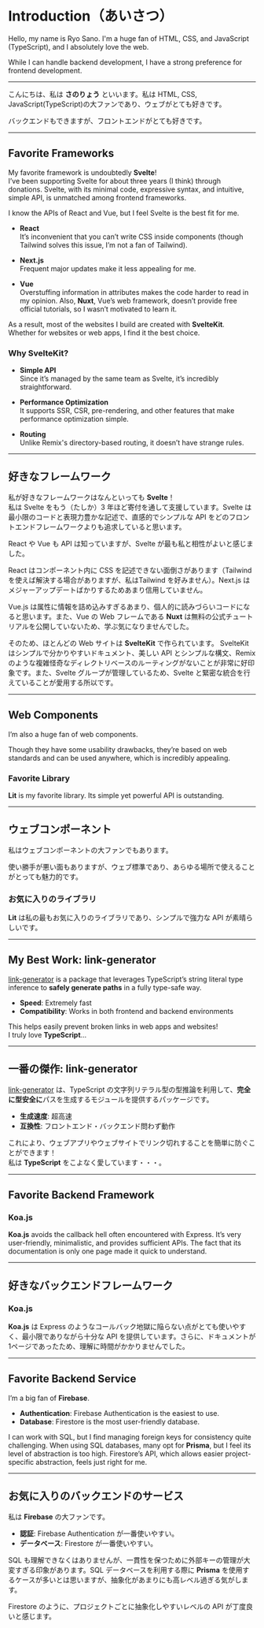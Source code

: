 # Introduction（あいさつ）

Hello, my name is Ryo Sano. I'm a huge fan of HTML, CSS, and JavaScript (TypeScript), and I absolutely love the web.

While I can handle backend development, I have a strong preference for frontend development.

---

こんにちは、私は **さのりょう** といいます。私は HTML, CSS, JavaScript(TypeScript)の大ファンであり、ウェブがとても好きです。

バックエンドもできますが、フロントエンドがとても好きです。

---

## Favorite Frameworks

My favorite framework is undoubtedly **Svelte**!  
I’ve been supporting Svelte for about three years (I think) through donations. Svelte, with its minimal code, expressive syntax, and intuitive, simple API, is unmatched among frontend frameworks.

I know the APIs of React and Vue, but I feel Svelte is the best fit for me.

- **React**  
  It’s inconvenient that you can’t write CSS inside components (though Tailwind solves this issue, I’m not a fan of Tailwind).

- **Next.js**  
  Frequent major updates make it less appealing for me.

- **Vue**  
  Overstuffing information in attributes makes the code harder to read in my opinion. Also, **Nuxt**, Vue’s web framework, doesn’t provide free official tutorials, so I wasn’t motivated to learn it.

As a result, most of the websites I build are created with **SvelteKit**.  
Whether for websites or web apps, I find it the best choice.

### Why SvelteKit?

- **Simple API**  
  Since it’s managed by the same team as Svelte, it’s incredibly straightforward.

- **Performance Optimization**  
  It supports SSR, CSR, pre-rendering, and other features that make performance optimization simple.

- **Routing**  
  Unlike Remix's directory-based routing, it doesn’t have strange rules.

---

## 好きなフレームワーク

私が好きなフレームワークはなんといっても **Svelte**！  
私は Svelte をもう（たしか）3 年ほど寄付を通して支援しています。Svelte は最小限のコードと表現力豊かな記述で、直感的でシンプルな API をどのフロントエンドフレームワークよりも追求していると思います。

React や Vue も API は知っていますが、Svelte が最も私と相性がよいと感じました。

React はコンポーネント内に CSS を記述できない面倒さがあります（Tailwindを使えば解決する場合がありますが、私はTailwind を好みません）。Next.js はメジャーアップデートばかりするためあまり信用していません。

Vue.js は属性に情報を詰め込みすぎるあまり、個人的に読みづらいコードになると思います。また、Vue の Web フレームである **Nuxt** は無料の公式チュートリアルを公開していないため、学ぶ気になりませんでした。

そのため、ほとんどの Web サイトは **SvelteKit** で作られています。  SvelteKit はシンプルで分かりやすいドキュメント、美しい API とシンプルな構文、Remix のような複雑怪奇なディレクトリベースのルーティングがないことが非常に好印象です。また、Svelte グループが管理しているため、Svelte と緊密な統合を行えていることが愛用する所以です。

---

## Web Components

I’m also a huge fan of web components.

Though they have some usability drawbacks, they’re based on web standards and can be used anywhere, which is incredibly appealing.

### Favorite Library

**Lit** is my favorite library. Its simple yet powerful API is outstanding.

---

## ウェブコンポーネント

私はウェブコンポーネントの大ファンでもあります。

使い勝手が悪い面もありますが、ウェブ標準であり、あらゆる場所で使えることがとっても魅力的です。

### お気に入りのライブラリ

**Lit** は私の最もお気に入りのライブラリであり、シンプルで強力な API が素晴らしいです。

---

## My Best Work: link-generator

[link-generator](https://github.com/cat394/link-generator) is a package that leverages TypeScript’s string literal type inference to **safely generate paths** in a fully type-safe way.

- **Speed**: Extremely fast  
- **Compatibility**: Works in both frontend and backend environments  

This helps easily prevent broken links in web apps and websites!  
I truly love **TypeScript**...

---

## 一番の傑作: link-generator

[link-generator](https://github.com/cat394/link-generator) は、TypeScript の文字列リテラル型の型推論を利用して、**完全に型安全に**パスを生成するモジュールを提供するパッケージです。

- **生成速度**: 超高速
- **互換性**: フロントエンド・バックエンド問わず動作  

これにより、ウェブアプリやウェブサイトでリンク切れすることを簡単に防ぐことができます！  
私は **TypeScript** をこよなく愛しています・・・。

---

## Favorite Backend Framework

### Koa.js

**Koa.js** avoids the callback hell often encountered with Express. It’s very user-friendly, minimalistic, and provides sufficient APIs. The fact that its documentation is only one page made it quick to understand.

---

## 好きなバックエンドフレームワーク

### Koa.js

**Koa.js** は Express のようなコールバック地獄に陥らない点がとても使いやすく、最小限でありながら十分な API を提供しています。さらに、ドキュメントが1ページであったため、理解に時間がかかりませんでした。

---

## Favorite Backend Service

I’m a big fan of **Firebase**.

- **Authentication**: Firebase Authentication is the easiest to use.
- **Database**: Firestore is the most user-friendly database.

I can work with SQL, but I find managing foreign keys for consistency quite challenging. When using SQL databases, many opt for **Prisma**, but I feel its level of abstraction is too high. Firestore’s API, which allows easier project-specific abstraction, feels just right for me.

---

## お気に入りのバックエンドのサービス

私は **Firebase** の大ファンです。

- **認証**: Firebase Authentication が一番使いやすい。
- **データベース**: Firestore が一番使いやすい。

SQL も理解できなくはありませんが、一貫性を保つために外部キーの管理が大変すぎる印象があります。SQL データベースを利用する際に **Prisma** を使用するケースが多いとは思いますが、抽象化があまりにも高レベル過ぎる気がします。

Firestore のように、プロジェクトごとに抽象化しやすいレベルの API が丁度良いと感じます。

